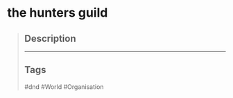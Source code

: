 # the hunters guild

> ## Description
>
> ______________________________________________________________________
>
> ## Tags
>
>#dnd #World #Organisation
